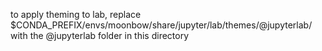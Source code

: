 to apply theming to lab, replace $CONDA_PREFIX/envs/moonbow/share/jupyter/lab/themes/@jupyterlab/ with the @jupyterlab folder in this directory
